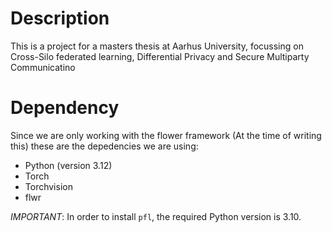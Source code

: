 # Description
This is a project for a masters thesis at Aarhus University, focussing on Cross-Silo federated learning, Differential Privacy and Secure Multiparty Communicatino

# Dependency
Since we are only working with the flower framework (At the time of writing this) these are the depedencies we are using:
- Python (version 3.12)
- Torch
- Torchvision
- flwr

*IMPORTANT*: In order to install `pfl`, the required Python version is 3.10.